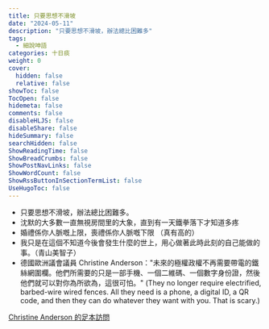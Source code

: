 ```yaml
---
title: 只要思想不滑坡
date: "2024-05-11"
description: "只要思想不滑坡，辦法總比困難多"
tags:
  - 細說呻語
categories: 十日痰
weight: 0
cover:
  hidden: false
  relative: false
showToc: false
TocOpen: false
hidemeta: false
comments: false
disableHLJS: false
disableShare: false
hideSummary: false
searchHidden: false
ShowReadingTime: false
ShowBreadCrumbs: false
ShowPostNavLinks: false
ShowWordCount: false
ShowRssButtonInSectionTermList: false
UseHugoToc: false
---
```

* 只要思想不滑坡，辦法總比困難多。
* 沈默的大多數一直無視房間里的大象，直到有一天鐵拳落下才知道多疼
* 婚禮係你人脈嘅上限，喪禮係你人脈嘅下限 （真有高的）
* 我只是在這個不知道今後會發生什麼的世上，用心做著此時此刻的自己能做的事。（青山美智子）
* 德國歐洲議會議員 Christine Anderson："未來的極權政權不再需要帶電的鐵絲網圍欄。他們所需要的只是一部手機、一個二維碼、一個數字身份證，然後他們就可以對你為所欲為，這很可怕。" (They no longer require electrified, barbed-wire wired fences. All they need is a phone, a digital ID, a QR code, and then they can do whatever they want with you. That is scary.)

[Christine Anderson 的足本訪問](https://www.theepochtimes.com/epochtv/christine-anderson-from-15-minute-cities-to-climate-lockdowns-the-onslaught-of-digital-tyranny-5214622?&utm_medium=AmericanThoughtLeaders&utm_source=SocialY&utm_campaign=ChristineAnderson&utm_content=4-25-2023?utm_source=ref_share&utm_campaign=copy)

